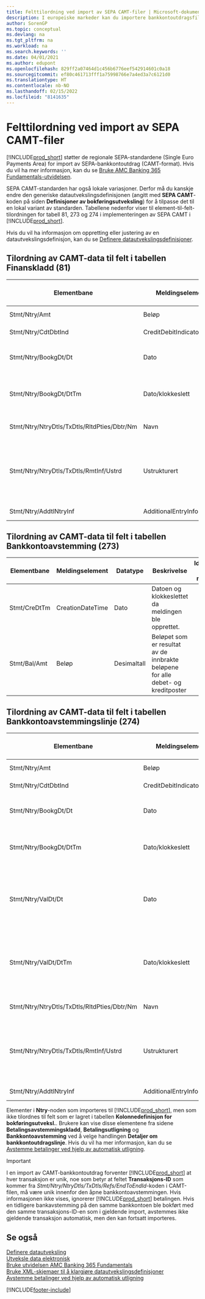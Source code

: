 ```yaml
---
title: Felttilordning ved import av SEPA CAMT-filer | Microsoft-dokumentasjon
description: I europeiske markeder kan du importere bankkontoutdragsfiler i de regionale SEPA-standardene (Single Euro Payments Area).
author: SorenGP
ms.topic: conceptual
ms.devlang: na
ms.tgt_pltfrm: na
ms.workload: na
ms.search.keywords: ''
ms.date: 04/01/2021
ms.author: edupont
ms.openlocfilehash: 829ff2a07464d1c456b6776eef542914601c0a18
ms.sourcegitcommit: ef80c461713fff1a75998766e7a4ed3a7c6121d0
ms.translationtype: HT
ms.contentlocale: nb-NO
ms.lasthandoff: 02/15/2022
ms.locfileid: "8141635"
---
```

# <a name="field-mapping-when-importing-sepa-camt-files"></a>Felttilordning ved import av SEPA CAMT-filer
[!INCLUDE[prod_short](includes/prod_short.md)] støtter de regionale SEPA-standardene (Single Euro Payments Area) for import av SEPA-bankkontoutdrag (CAMT-format). Hvis du vil ha mer informasjon, kan du se [Bruke AMC Banking 365 Fundamentals-utvidelsen](ui-extensions-amc-banking.md).  

 SEPA CAMT-standarden har også lokale variasjoner. Derfor må du kanskje endre den generiske datautvekslingsdefinisjonen (angitt med **SEPA CAMT**-koden på siden **Definisjoner av bokføringsutveksling**) for å tilpasse det til en lokal variant av standarden. Tabellene nedenfor viser til element-til-felt-tilordningen for tabell 81, 273 og 274 i implementeringen av SEPA CAMT i [!INCLUDE[prod_short](includes/prod_short.md)].  

 Hvis du vil ha informasjon om oppretting eller justering av en datautvekslingsdefinisjon, kan du se [Definere datautvekslingsdefinisjoner](across-how-to-set-up-data-exchange-definitions.md).  

## <a name="camt-data-mapping-to-fields-in-the-general-journal-table-81"></a>Tilordning av CAMT-data til felt i tabellen Finanskladd (81)  

|Elementbane|Meldingselement|Datatype|Beskrivelse|Identifikator for minustegn|Feltnr.|Feltnavn|  
|------------------|---------------------|---------------|-----------------|-------------------------------|---------------|----------------|  
|Stmt/Ntry/Amt|Beløp|Desimaltall|Pengebeløpet i kontantposten||13|Beløp|  
|Stmt/Ntry/CdtDbtInd|CreditDebitIndicator|Tekst|Angir om posten er en kredit- eller en debetpost|DBET|13|Beløp|  
|Stmt/Ntry/BookgDt/Dt|Dato|Dato|Datoen når en post bokføres på en konto i kontotjenestebehandlerens bøker||5|Bokføringsdato|  
|Stmt/Ntry/BookgDt/DtTm|Dato/klokkeslett|Dato/klokkeslett|Datoen og klokkeslettet når en post bokføres på en konto i kontotjenestebehandlerens bøker||5|Bokføringsdato|  
|Stmt/Ntry/NtryDtls/TxDtls/RltdPties/Dbtr/Nm|Navn|Tekst|Navnet på parten som skylder (den endelige) kreditoren et pengebeløp||1221|Informasjon om betaler|  
|Stmt/Ntry/NtryDtls/TxDtls/RmtInf/Ustrd|Ustrukturert|Tekst|Informasjon for å aktivere tilsvarende/avstemming av en post med varene som betalingen skal utlignes mot, for eksempel kommersielle fakturaer i et kundefordringsystem i et ustrukturert skjema||8|Beskrivelse|  
|Stmt/Ntry/AddtlNtryInf|AdditionalEntryInformation|Tekst|Mer informasjon om posten||1222|Transaksjonsinformasjon|  

## <a name="camt-data-mapping-to-fields-in-the-bank-acc-reconciliation-table-273"></a>Tilordning av CAMT-data til felt i tabellen Bankkontoavstemming (273)  

|Elementbane|Meldingselement|Datatype|Beskrivelse|Identifikator for minustegn|Feltnr.|Feltnavn|  
|------------------|---------------------|---------------|-----------------|-------------------------------|---------------|----------------|  
|Stmt/CreDtTm|CreationDateTime|Dato|Datoen og klokkeslettet da meldingen ble opprettet.||3|Utdragsdato|  
|Stmt/Bal/Amt|Beløp|Desimaltall|Beløpet som er resultat av de innbrakte beløpene for alle debet- og kreditposter||4|Utdrag - sluttsaldo|  

## <a name="camt-data-mapping-to-fields-in-the-bank-acc-reconciliation-line-table-274"></a>Tilordning av CAMT-data til felt i tabellen Bankkontoavstemmingslinje (274)  

|Elementbane|Meldingselement|Datatype|Beskrivelse|Identifikator for minustegn|Feltnr.|Feltnavn|  
|------------------|---------------------|---------------|-----------------|-------------------------------|---------------|----------------|  
|Stmt/Ntry/Amt|Beløp|Desimaltall|Pengebeløpet i kontantposten||7|Utdragsbeløp|  
|Stmt/Ntry/CdtDbtInd|CreditDebitIndicator|Tekst|Angir om posten er en kredit- eller en debetpost|DBET|7|Utdragsbeløp|  
|Stmt/Ntry/BookgDt/Dt|Dato|Dato|Datoen når en post bokføres på en konto i kontotjenestebehandlerens bøker||5|Transaksjonsdato|  
|Stmt/Ntry/BookgDt/DtTm|Dato/klokkeslett|Dato/klokkeslett|Datoen og klokkeslettet når en post bokføres på en konto i kontotjenestebehandlerens bøker||5|Transaksjonsdato|  
|Stmt/Ntry/ValDt/Dt|Dato|Dato|Datoen når aktiva blir tilgjengelige for kontoeieren hvis det opprettes en kreditpost, eller slutter å være tilgjengelig for kontoeieren hvis det opprettes en debetpost||12|Valuteringsdato|  
|Stmt/Ntry/ValDt/DtTm|Dato/klokkeslett|Dato/klokkeslett|Datoen og klokkeslettet når aktiva blir tilgjengelige for kontoeieren hvis det opprettes en kreditpost, eller slutter å være tilgjengelig for kontoeieren hvis det opprettes en debetpost||12|Valuteringsdato|  
|Stmt/Ntry/NtryDtls/TxDtls/RltdPties/Dbtr/Nm|Navn|Tekst|Navnet på parten som skylder (den endelige) kreditoren et pengebeløp||15|Informasjon om betaler|  
|Stmt/Ntry/NtryDtls/TxDtls/RmtInf/Ustrd|Ustrukturert|Tekst|Informasjon for å aktivere tilsvarende/avstemming av en post med varene som betalingen skal utlignes mot, for eksempel kommersielle fakturaer i et kundefordringsystem i et ustrukturert skjema||6|Beskrivelse|  
|Stmt/Ntry/AddtlNtryInf|AdditionalEntryInformation|Tekst|Mer informasjon om posten||16|Transaksjonsinformasjon|  

 Elementer i **Ntry**-noden som importeres til [!INCLUDE[prod_short](includes/prod_short.md)], men som ikke tilordnes til felt som er lagret i tabellen **Kolonnedefinisjon for bokføringsutveksl.**. Brukere kan vise disse elementene fra sidene **Betalingsavstemmingskladd**, **Betalingsutligning** og **Bankkontoavstemming** ved å velge handlingen **Detaljer om bankkontoutdragslinje**. Hvis du vil ha mer informasjon, kan du se [Avstemme betalinger ved hjelp av automatisk utligning](receivables-how-reconcile-payments-auto-application.md).

> [!IMPORTANT]
> I en import av CAMT-bankkontoutdrag forventer [!INCLUDE[prod_short](includes/prod_short.md)] at hver transaksjon er unik, noe som betyr at feltet **Transaksjons-ID** som kommer fra *Stmt/Ntry/NtryDtls/TxDtls/Refs/EndToEndId*-koden i CAMT-filen, må være unik innenfor den åpne bankkontoavstemmingen. Hvis informasjonen ikke vises, ignorerer [!INCLUDE[prod_short](includes/prod_short.md)] betalingen. Hvis en tidligere bankavstemming på den samme bankkontoen ble bokført med den samme transaksjons-ID-en som i gjeldende import, avstemmes ikke gjeldende transaksjon automatisk, men den kan fortsatt importeres.

## <a name="see-also"></a>Se også  
[Definere datautveksling](across-set-up-data-exchange.md)  
[Utveksle data elektronisk](across-data-exchange.md)  
[Bruke utvidelsen AMC Banking 365 Fundamentals](ui-extensions-amc-banking.md)   
[Bruke XML-skjemaer til å klargjøre datautvekslingsdefinisjoner](across-how-to-use-xml-schemas-to-prepare-data-exchange-definitions.md)  
[Avstemme betalinger ved hjelp av automatisk utligning](receivables-how-reconcile-payments-auto-application.md)  


[!INCLUDE[footer-include](includes/footer-banner.md)]
